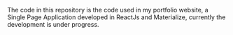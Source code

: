 The code in this repository is the code used in my portfolio website, a Single Page Application developed in ReactJs and Materialize, currently the development is under progress.
